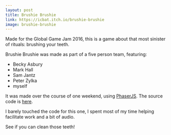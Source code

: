 ```yaml
---
layout: post
title: Brushie Brushie
link: https://icbat.itch.io/brushie-brushie
image: brushie-brushie
---
```


Made for the Global Game Jam 2016, this is a game about that most sinister of rituals:  brushing your teeth.

Brushie Brushie was made as part of a five person team, featuring:

 - Becky Asbury
 - Mark Hall
 - Sam Jantz
 - Peter Zylka
 - myself

It was made over the course of one weekend, using [PhaserJS](https://phaser.io). The source code is [here](https://github.com/hackernight/gamejam2016).

I barely touched the code for this one, I spent most of my time helping facilitate work and a bit of audio.

See if you can clean those teeth!
